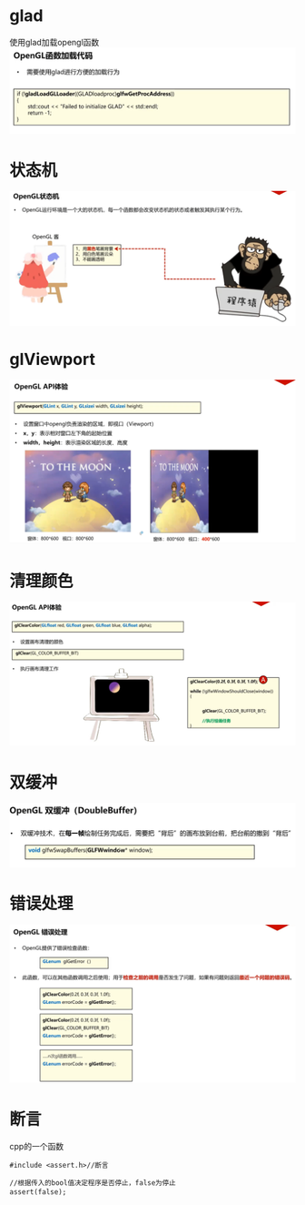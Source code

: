 # glad
使用glad加载opengl函数
![输入图片说明](/imgs/2024-10-13/Ma4HDLKTUDr0Bs4a.png)
# 状态机
![输入图片说明](/imgs/2024-10-13/9F0NJiKi5mlfEp2l.png)
# glViewport
![输入图片说明](/imgs/2024-10-13/lsiyWa5khUFJWA0b.png)
# 清理颜色
![输入图片说明](/imgs/2024-10-13/UeFD4Ks59QySyqbu.png)
# 双缓冲
![输入图片说明](/imgs/2024-10-13/ZWuyiOIN2BT9WSGt.png)
# 错误处理
![输入图片说明](/imgs/2024-10-13/Wg4WtJxmS8TAMbyQ.png)
# 断言
cpp的一个函数

```
#include <assert.h>//断言
```
```
//根据传入的bool值决定程序是否停止，false为停止
assert(false);
```


<!--stackedit_data:
eyJoaXN0b3J5IjpbMTI5NzY2MzAyMF19
-->